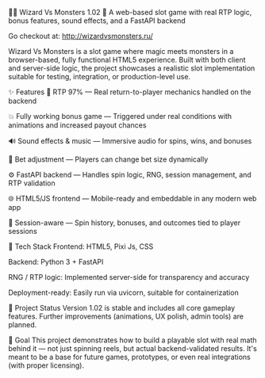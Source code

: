 🧙‍♂️ Wizard Vs Monsters 1.02 🎰
A web-based slot game with real RTP logic, bonus features, sound effects, and a FastAPI backend

Go checkout at: http://wizardvsmonsters.ru/

Wizard Vs Monsters is a slot game where magic meets monsters in a browser-based, fully functional HTML5 experience. Built with both client and server-side logic, the project showcases a realistic slot implementation suitable for testing, integration, or production-level use.

✨ Features
🎯 RTP 97% — Real return-to-player mechanics handled on the backend

💥 Fully working bonus game — Triggered under real conditions with animations and increased payout chances

🔊 Sound effects & music — Immersive audio for spins, wins, and bonuses

🔁 Bet adjustment — Players can change bet size dynamically

⚙️ FastAPI backend — Handles spin logic, RNG, session management, and RTP validation

🌐 HTML5/JS frontend — Mobile-ready and embeddable in any modern web app

🧪 Session-aware — Spin history, bonuses, and outcomes tied to player sessions

🔧 Tech Stack
Frontend: HTML5, Pixi Js, CSS

Backend: Python 3 + FastAPI

RNG / RTP logic: Implemented server-side for transparency and accuracy

Deployment-ready: Easily run via uvicorn, suitable for containerization

🚀 Project Status
Version 1.02 is stable and includes all core gameplay features. Further improvements (animations, UX polish, admin tools) are planned.

🎯 Goal
This project demonstrates how to build a playable slot with real math behind it — not just spinning reels, but actual backend-validated results. It's meant to be a base for future games, prototypes, or even real integrations (with proper licensing).
